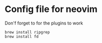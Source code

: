 # Config file for neovim

Don'f forget to for the plugins to work

```
brew install ripgrep
brew install fd
```
